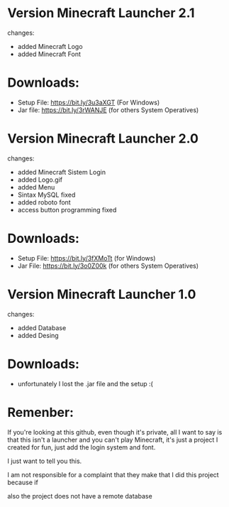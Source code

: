 # Version Minecraft Launcher 2.1
changes:
- added Minecraft Logo
- added Minecraft Font

# Downloads:

- Setup File: https://bit.ly/3u3aXGT (For Windows)
- Jar file: https://bit.ly/3rWANJE (for others System Operatives)

# Version Minecraft Launcher 2.0
changes:
- added Minecraft Sistem Login
- added Logo.gif
- added Menu
- Sintax MySQL fixed
- added roboto font
- access button programming fixed

# Downloads:

- Setup File: https://bit.ly/3fXMoTt (for Windows)
- Jar File: https://bit.ly/3o0Z00k (for others System Operatives)

# Version Minecraft Launcher 1.0
changes:
- added Database
- added Desing

# Downloads:

- unfortunately I lost the .jar file and the setup :(

# Remenber:
If you're looking at this github, even though it's private,
all I want to say is that this isn't a launcher and you can't play Minecraft, 
it's just a project I created for fun, just add the login system and font.

I just want to tell you this.

I am not responsible for a complaint that they make that I did this project because if

also the project does not have a remote database
